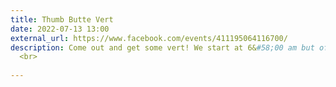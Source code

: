 ```yaml
---
title: Thumb Butte Vert
date: 2022-07-13 13:00
external_url: https://www.facebook.com/events/411195064116700/
description: Come out and get some vert! We start at 6&#58;00 am but of course you can come any time. Up the paved steep section and down the gradual dirt is approximately 2 miles and 600 feet of climbing. Join us to run, hike, runk as many loops as you want! Parking is free on Wednesdays.<br>
  <br>
  
---
```

